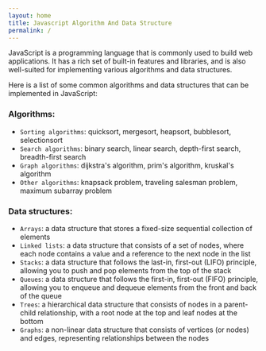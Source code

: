 ```yaml
---
layout: home
title: Javascript Algorithm And Data Structure
permalink: /
---
```




JavaScript is a programming language that is commonly used to build web applications. It has a rich set of built-in features and libraries, and is also well-suited for implementing various algorithms and data structures.

Here is a list of some common algorithms and data structures that can be implemented in JavaScript:

### Algorithms:

 - `Sorting algorithms`: quicksort, mergesort, heapsort, bubblesort, selectionsort
 - `Search algorithms`: binary search, linear search, depth-first search, breadth-first search
 - `Graph algorithms`: dijkstra's algorithm, prim's algorithm, kruskal's algorithm
 - `Other algorithms`: knapsack problem, traveling salesman problem, maximum subarray problem

### Data structures:

 - `Arrays`: a data structure that stores a fixed-size sequential collection of elements
 - `Linked lists`: a data structure that consists of a set of nodes, where each node contains a value and a reference to the next node in the list
 - `Stacks`: a data structure that follows the last-in, first-out (LIFO) principle, allowing you to push and pop elements from the top of the stack
 - `Queues`: a data structure that follows the first-in, first-out (FIFO) principle, allowing you to enqueue and dequeue elements from the front and back of the queue
 - `Trees`: a hierarchical data structure that consists of nodes in a parent-child relationship, with a root node at the top and leaf nodes at the bottom
 - `Graphs`: a non-linear data structure that consists of vertices (or nodes) and edges, representing relationships between the nodes

